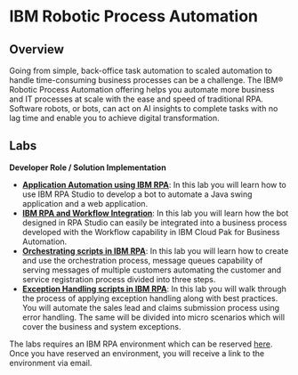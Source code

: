 # IBM Robotic Process Automation

## Overview

Going from simple, back-office task automation to scaled automation to handle time-consuming business processes can be a challenge. The IBM® Robotic Process Automation offering helps you automate more business and IT processes at scale with the ease and speed of traditional RPA. Software robots, or bots, can act on AI insights to complete tasks with no lag time and enable you to achieve digital transformation.            

## Labs

**Developer Role / Solution Implementation**

- **[Application Automation using IBM RPA](Lab%201%20-%20Application%20Automation)**: In this lab you will learn how to use IBM RPA Studio to develop a bot to automate a Java swing application and a web application. 
- **[IBM RPA and Workflow Integration](Lab%202%20-%20Workflow%20%26%20RPA%20Integration)**: In this lab you will learn how the bot designed in RPA Studio can easily be integrated into a business process developed with the Workflow capability in IBM Cloud Pak for Business Automation.
- **[Orchestrating scripts in IBM RPA](Lab%203%20-%20Oschestrating%20Scripts%20in%20IBM%20RPA)**: In this lab you will learn how to create and use the orchestration process, message queues capability of serving messages of multiple customers automating the customer and service registration process divided into three steps.
- **[Exception Handling scripts in IBM RPA](Lab%204%20-%20Exception%20Handling)**: In this lab you will walk through the process of applying exception handling along with best practices. You will automate the sales lead and claims submission process using error handling. The same will be divided into micro scenarios which will cover the business and system exceptions.



The labs requires an IBM RPA environment which can be reserved [here](https://techzone.ibm.com/collection/ibm-business-automation-traditional-and-on-premise/environments). Once you have reserved an environment, you will receive a link to the environment via email. 
